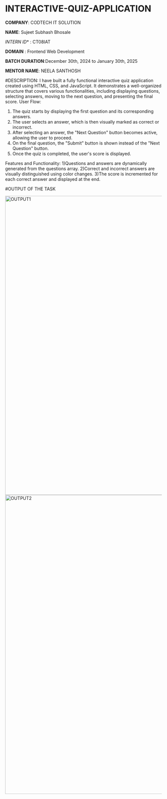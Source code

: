 # INTERACTIVE-QUIZ-APPLICATION

**COMPANY**: CODTECH IT SOLUTION

**NAME**: Sujeet Subhash Bhosale

*INTERN ID** : CT08IAT

**DOMAIN** : Frontend Web Development

**BATCH DURATION**:December 30th, 2024 to January 30th, 2025

**MENTOR NAME**: NEELA SANTHOSH

#DESCRIPTION: I have built a fully functional interactive quiz application created using HTML, CSS, and JavaScript. It demonstrates a well-organized structure that covers various functionalities, including displaying questions, selecting answers, moving to the next question, and presenting the final score.
User Flow:
1) The quiz starts by displaying the first question and its corresponding answers.
2) The user selects an answer, which is then visually marked as correct or incorrect.
3) After selecting an answer, the "Next Question" button becomes active, allowing the user to proceed.
4) On the final question, the "Submit" button is shown instead of the "Next Question" button.
5) Once the quiz is completed, the user's score is displayed.

Features and Functionality:
1)Questions and answers are dynamically generated from the questions array.
2)Correct and incorrect answers are visually distinguished using color changes.
3)The score is incremented for each correct answer and displayed at the end.

#OUTPUT OF THE TASK

<img width="960" alt="OUTPUT1" src="https://github.com/user-attachments/assets/2b995809-1249-408a-9392-fb5fd0b10670" />
<img width="960" alt="OUTPUT2" src="https://github.com/user-attachments/assets/4d9ec55a-7c62-41a0-b7f5-5552fd237a31" />

